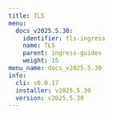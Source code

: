 ```yaml
---
title: TLS
menu:
  docs_v2025.5.30:
    identifier: tls-ingress
    name: TLS
    parent: ingress-guides
    weight: 15
menu_name: docs_v2025.5.30
info:
  cli: v0.0.17
  installer: v2025.5.30
  version: v2025.5.30
---
```


